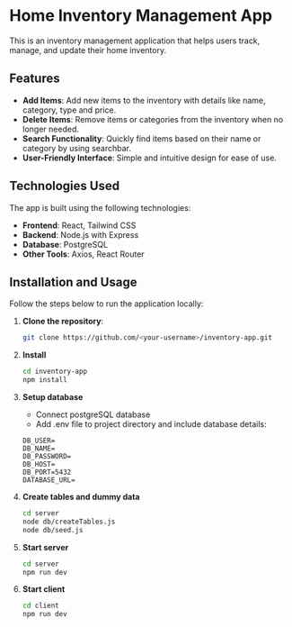 # Home Inventory Management App

This is an inventory management application that helps users track, manage, and update their home inventory.

## Features

- **Add Items**: Add new items to the inventory with details like name, category, type and price.
- **Delete Items**: Remove items or categories from the inventory when no longer needed.
- **Search Functionality**: Quickly find items based on their name or category by using searchbar.
- **User-Friendly Interface**: Simple and intuitive design for ease of use.

## Technologies Used

The app is built using the following technologies:

- **Frontend**: React, Tailwind CSS
- **Backend**: Node.js with Express
- **Database**: PostgreSQL
- **Other Tools**: Axios, React Router

## Installation and Usage

Follow the steps below to run the application locally:

1. **Clone the repository**:
   ```bash
   git clone https://github.com/<your-username>/inventory-app.git

2. **Install**
   ```bash
   cd inventory-app
   npm install
   
3. **Setup database**
   - Connect postgreSQL database
   - Add .env file to project directory and include database details:
    ```code
    DB_USER=
    DB_NAME=
    DB_PASSWORD=
    DB_HOST=
    DB_PORT=5432
    DATABASE_URL=
    ```
   
4. **Create tables and dummy data**
   ```bash
   cd server
   node db/createTables.js
   node db/seed.js

5. **Start server**
   ```bash
   cd server
   npm run dev

6. **Start client**
   ```bash
   cd client
   npm run dev
